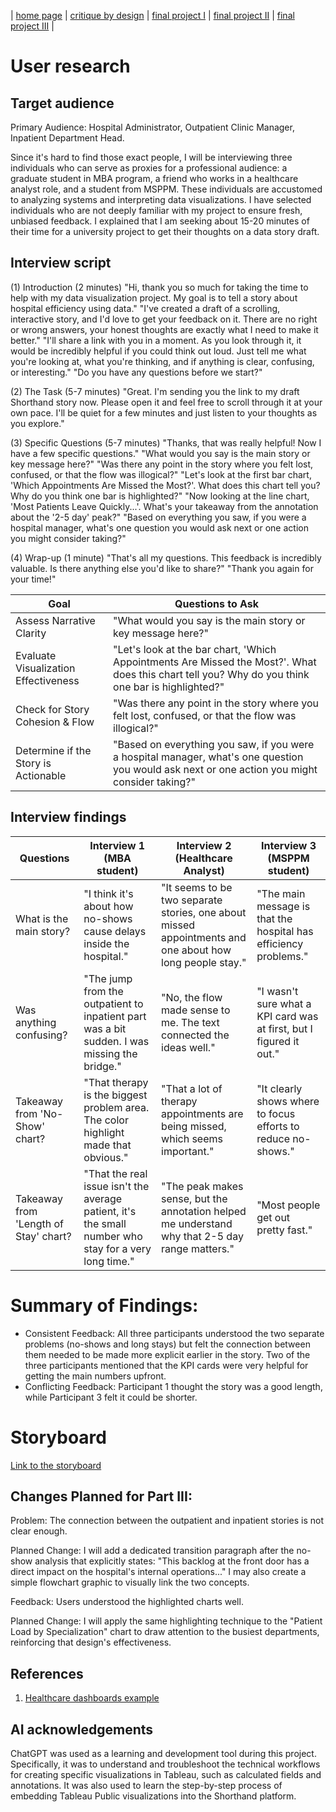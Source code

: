 | [home page](https://ssuriyapriya.github.io/Suriyapriya-s-Data-Viz-Portfolio/) | [critique by design](critique-by-design) | [final project I](final-project-part-one.md) | [final project II](final-project-part-two.md) | [final project III](final-project-part-three) |

# User research 

## Target audience

Primary Audience: Hospital Administrator, Outpatient Clinic Manager, Inpatient Department Head.

Since it's hard to find those exact people, I will be interviewing three individuals who can serve as proxies for a professional audience: a graduate student in MBA program, a friend who works in a healthcare analyst role, and a student from MSPPM. These individuals are accustomed to analyzing systems and interpreting data visualizations. I have selected individuals who are not deeply familiar with my project to ensure fresh, unbiased feedback. I explained that I am seeking about 15-20 minutes of their time for a university project to get their thoughts on a data story draft.

## Interview script

(1) Introduction (2 minutes)
"Hi, thank you so much for taking the time to help with my data visualization project. My goal is to tell a story about hospital efficiency using data."
"I've created a draft of a scrolling, interactive story, and I'd love to get your feedback on it. There are no right or wrong answers, your honest thoughts are exactly what I need to make it better."
"I'll share a link with you in a moment. As you look through it, it would be incredibly helpful if you could think out loud. Just tell me what you're looking at, what you're thinking, and if anything is clear, confusing, or interesting."
"Do you have any questions before we start?"

(2) The Task (5-7 minutes)
"Great. I'm sending you the link to my draft Shorthand story now. Please open it and feel free to scroll through it at your own pace. I'll be quiet for a few minutes and just listen to your thoughts as you explore."

(3) Specific Questions (5-7 minutes)
"Thanks, that was really helpful! Now I have a few specific questions."
"What would you say is the main story or key message here?" 
"Was there any point in the story where you felt lost, confused, or that the flow was illogical?"
"Let's look at the first bar chart, 'Which Appointments Are Missed the Most?'. What does this chart tell you? Why do you think one bar is highlighted?"
"Now looking at the line chart, 'Most Patients Leave Quickly...'. What's your takeaway from the annotation about the '2-5 day' peak?"
"Based on everything you saw, if you were a hospital manager, what's one question you would ask next or one action you might consider taking?" 

(4) Wrap-up (1 minute)
"That's all my questions. This feedback is incredibly valuable. Is there anything else you'd like to share?"
"Thank you again for your time!"


| Goal | Questions to Ask |
|------|------------------|
|  Assess Narrative Clarity    |    "What would you say is the main story or key message here?"              |
|  Evaluate Visualization Effectiveness    |     "Let's look at the bar chart, 'Which Appointments Are Missed the Most?'. What does this chart tell you? Why do you think one bar is highlighted?"              |
|  Check for Story Cohesion & Flow    |    "Was there any point in the story where you felt lost, confused, or that the flow was illogical?"              |
|  Determine if the Story is Actionable    |  "Based on everything you saw, if you were a hospital manager, what's one question you would ask next or one action you might consider taking?"                |


## Interview findings

| Questions               | Interview 1 (MBA student) | Interview 2 (Healthcare Analyst)| Interview 3 (MSPPM student) |
|-------------------------|--------------------------------|-------------|-------------|
| What is the main story? |"I think it's about how no-shows cause delays inside the hospital."       |    "It seems to be two separate stories, one about missed appointments and one about how long people stay."         |       "The main message is that the hospital has efficiency problems."      |
|       Was anything confusing?                  |        "The jump from the outpatient to inpatient part was a bit sudden. I was missing the bridge."                        |        "No, the flow made sense to me. The text connected the ideas well."     |       "I wasn't sure what a KPI card was at first, but I figured it out."      |
|           Takeaway from 'No-Show' chart?              |   "That therapy is the biggest problem area. The color highlight made that obvious."                             |      "That a lot of therapy appointments are being missed, which seems important."       |  "It clearly shows where to focus efforts to reduce no-shows."|
|         Takeaway from 'Length of Stay' chart?                |           "That the real issue isn't the average patient, it's the small number who stay for a very long time."                     |      "The peak makes sense, but the annotation helped me understand why that 2-5 day range matters."       |    "Most people get out pretty fast."         |

# Summary of Findings:
- Consistent Feedback: All three participants understood the two separate problems (no-shows and long stays) but felt the connection between them needed to be made more explicit earlier in the story. Two of the three participants mentioned that the KPI cards were very helpful for getting the main numbers upfront.
- Conflicting Feedback: Participant 1 thought the story was a good length, while Participant 3 felt it could be shorter.

# Storyboard
[Link to the storyboard](https://preview.shorthand.com/CSJ3NCKNzySEJgId)

## Changes Planned for Part III:
Problem: The connection between the outpatient and inpatient stories is not clear enough.

Planned Change: I will add a dedicated transition paragraph after the no-show analysis that explicitly states: "This backlog at the front door has a direct impact on the hospital's internal operations..." I may also create a simple flowchart graphic to visually link the two concepts.

Feedback: Users understood the highlighted charts well.

Planned Change: I will apply the same highlighting technique to the "Patient Load by Specialization" chart to draw attention to the busiest departments, reinforcing that design's effectiveness.

## References
1. [Healthcare dashboards example](https://www.gooddata.com/blog/healthcare-dashboards-examples-use-cases-and-benefits/)

## AI acknowledgements
ChatGPT was used as a learning and development tool during this project. Specifically, it was to understand and troubleshoot the technical workflows for creating specific visualizations in Tableau, such as calculated fields and annotations. It was also used to learn the step-by-step process of embedding Tableau Public visualizations into the Shorthand platform.
